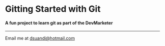# Gitting Started with Git
#### A fun project to learn git as part of the **DevMarketer**
-----

Email me at [dsuandi@hotmail.com](Mailto:dsuandi@hotmail.com)